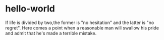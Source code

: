 # hello-world
If life is divided by two,the former is "no hesitation" and the latter is "no regret". 
Here comes a point when a reasonable man will swallow his pride and admit that he's made a terrible mistake.
